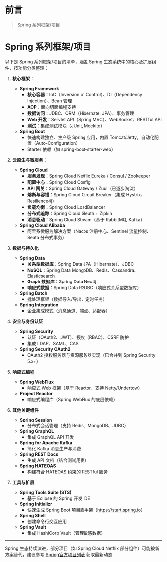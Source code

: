 # 前言

> Spring 系列框架/项目

# Spring 系列框架/项目

以下是 Spring 系列框架/项目的清单，涵盖 Spring 生态系统中的核心及扩展组件，按功能分类整理：

1. **核心框架**：
    - **Spring Framework**
      - **核心容器**：IoC（Inversion of Control）、DI（Dependency Injection）、Bean 管理
      - **AOP**：面向切面编程支持
      - **数据访问**：JDBC、ORM（Hibernate, JPA）、事务管理
      - **Web 开发**：Servlet API（Spring MVC）、WebSocket、RESTful API
      - **测试**：集成测试模块（JUnit, Mockito）
    - **Spring Boot**
      - 快速构建独立、生产级 Spring 应用，内置 Tomcat/Jetty，自动化配置（Auto-Configuration）
      - Starter 依赖（如 spring-boot-starter-web）

2. **云原生与微服务**：
    - **Spring Cloud**
      - **服务发现**：Spring Cloud Netflix Eureka / Consul / Zookeeper 
      - **配置中心**：Spring Cloud Config
      - **API 网关**：Spring Cloud Gateway / Zuul（已逐步淘汰）
      - **熔断与容错**：Spring Cloud Circuit Breaker（集成 Hystrix、Resilience4j）
      - **负载均衡**：Spring Cloud LoadBalancer
      - **分布式追踪**：Spring Cloud Sleuth + Zipkin
      - **消息驱动**：Spring Cloud Stream（基于 RabbitMQ, Kafka）
    - **Spring Cloud Alibaba**
      - 阿里系微服务解决方案（Nacos 注册中心、Sentinel 流量控制、Seata 分布式事务）

3. **数据与持久化**
    - **Spring Data**
      - **关系型数据库**：Spring Data JPA（Hibernate）、JDBC
      - **NoSQL**：Spring Data MongoDB、Redis、Cassandra、Elasticsearch
      - **Graph 数据库**：Spring Data Neo4j
      - **响应式数据**：Spring Data R2DBC（响应式关系型数据库）
    - **Spring Batch**
      - 批处理框架（数据导入/导出、定时任务）
    - **Spring Integration**
      - 企业集成模式（消息通道、端点、适配器）
4. **安全与身份认证**
   - **Spring Security**
     - 认证（OAuth2、JWT）、授权（RBAC）、CSRF 防护
     - 集成 LDAP、SAML、CAS
   - **Spring Security OAuth2**
     - OAuth2 授权服务器与资源服务器实现（已合并到 Spring Security 5.x+）
5. **响应式编程**
   - **Spring WebFlux**
     - 响应式 Web 框架（基于 Reactor，支持 Netty/Undertow）
   - **Project Reactor**
     - 响应式编程库（Spring WebFlux 的底层依赖）
6. **其他关键组件**
    - **Spring Session**
      - 分布式会话管理（支持 Redis、MongoDB、JDBC）
    - **Spring GraphQL**
      - 集成 GraphQL API 开发
    - **Spring for Apache Kafka**
      - 简化 Kafka 消息生产与消费
    - **Spring REST Docs**
      - 生成 API 文档（结合测试用例）
    - **Spring HATEOAS**
      - 构建符合 HATEOAS 约束的 RESTful 服务
7. **工具与扩展**
    - **Spring Tools Suite (STS)**
      - 基于 Eclipse 的 Spring 开发 IDE
    - **Spring Initializr**
      - 快速生成 Spring Boot 项目脚手架（<https://start.spring.io>）
    - **Spring Shell**
      - 创建命令行交互应用
    - **Spring Vault**
      - 集成 HashiCorp Vault（管理敏感数据）

---

Spring 生态持续演进，部分项目（如 Spring Cloud Netflix 部分组件）可能被新方案替代，建议参考 [Spring官方项目列表](https://spring.io/projects/) 获取最新动态